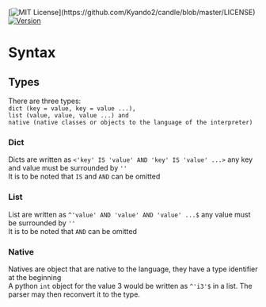 [![MIT License](https://img.shields.io/apm/l/atomic-design-ui.svg?)](https://github.com/Kyando2/candle/blob/master/LICENSE)
[![Version](https://img.shields.io/pypi/v/Kyandle.svg)](https://github.com/Kyando2/candle/)<br>
# Syntax
## Types
There are three types: <br>```dict (key = value, key = value ...), ```<br>```list (value, value, value ...) and ```<br>```native (native classes or objects to the language of the interpreter)```
### Dict
Dicts are written as `<'key' IS 'value' AND 'key' IS 'value' ...>` any key and value must be surrounded by `''`<br>It is to be noted that `IS` and `AND` can be omitted
### List
List are written as `^'value' AND 'value' AND 'value' ...$` any value must be surrounded by `''`<br>It is to be noted that `AND` can be omitted
### Native
Natives are object that are native to the language, they have a type identifier at the beginning<br>A python `int` object for the value 3 would be written as `^'i3'$` in a list. The parser may then reconvert it to the type.
